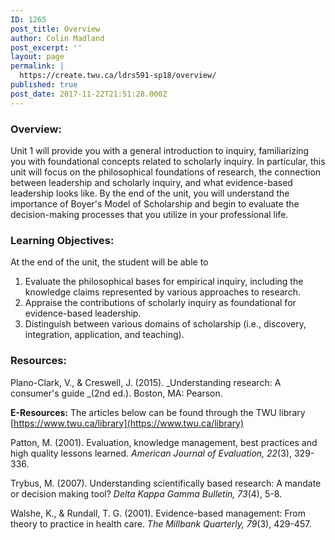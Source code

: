 ```yaml
---
ID: 1265
post_title: Overview
author: Colin Madland
post_excerpt: ''
layout: page
permalink: |
  https://create.twu.ca/ldrs591-sp18/overview/
published: true
post_date: 2017-11-22T21:51:28.000Z
---
```


### Overview:

Unit 1 will provide you with a general introduction to inquiry, familiarizing you with foundational concepts related to scholarly inquiry.  In particular, this unit will focus on the philosophical foundations of research, the connection between leadership and scholarly inquiry, and what evidence-based leadership looks like. By the end of the unit, you will understand the importance of Boyer's Model of Scholarship and begin to evaluate the decision-making processes that you utilize in your professional life.

### Learning Objectives:

At the end of the unit, the student will be able to

1. Evaluate the philosophical bases for empirical inquiry, including the knowledge claims represented by various approaches to research.    
2. Appraise the contributions of scholarly inquiry as foundational for evidence-based leadership.
3. Distinguish between various domains of scholarship \(i.e., discovery, integration, application, and teaching\).

### Resources:

Plano-Clark, V., & Creswell, J. \(2015\). _Understanding research: A consumer's guide _\(2nd ed.\). Boston, MA: Pearson.

**E-Resources:** The articles below can be found through the TWU library [https://www.twu.ca/library](https://www.twu.ca/library)

Patton, M.  \(2001\). Evaluation, knowledge management, best practices and high quality lessons learned. _American Journal of Evaluation, 22_\(3\), 329-336.

Trybus, M. \(2007\). Understanding scientifically based research: A mandate or decision making tool? _Delta Kappa Gamma Bulletin, 73_\(4\), 5-8.

Walshe, K., & Rundall, T. G. \(2001\). Evidence-based management: From theory to practice in health care. _The Millbank Quarterly, 79_\(3\), 429-457.

